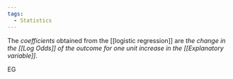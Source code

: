 ```yaml
---
tags:
  - Statistics
---
```

The *coefficients* obtained from the [[logistic regression]] are *the change in the [[Log Odds]] of the outcome for one unit increase in the [[Explanatory variable]]*.

EG